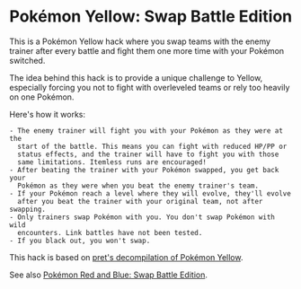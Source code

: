 # Pokémon Yellow: Swap Battle Edition

This is a Pokémon Yellow hack where you swap teams with the enemy trainer after
every battle and fight them one more time with your Pokémon switched.

The idea behind this hack is to provide a unique challenge to Yellow,
especially forcing you not to fight with overleveled teams or rely too heavily
on one Pokémon.

Here's how it works:

    - The enemy trainer will fight you with your Pokémon as they were at the
      start of the battle. This means you can fight with reduced HP/PP or
      status effects, and the trainer will have to fight you with those
      same limitations. Itemless runs are encouraged!
    - After beating the trainer with your Pokémon swapped, you get back your
      Pokémon as they were when you beat the enemy trainer's team.
    - If your Pokémon reach a level where they will evolve, they'll evolve
      after you beat the trainer with your original team, not after swapping.
    - Only trainers swap Pokémon with you. You don't swap Pokémon with wild
      encounters. Link battles have not been tested.
    - If you black out, you won't swap.

This hack is based on [pret's decompilation of Pokémon Yellow](https://github.com/pret/pokeyellow).

See also [Pokémon Red and Blue: Swap Battle Edition](https://github.com/rbong/pokered/tree/swap).
